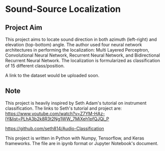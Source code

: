 # Sound-Source Localization

## Project Aim

This project aims to locate sound direction in both azimuth (left-right) and elevation (top-bottom) angle.
The author used four neural network architectures in performing the localization: Multi Layered Perceptron, Convolutional Neural Network, 
Recurrent Neural Network, and Bidirectional Recurrent Neural Network. The localization is formularized as classification of 15 different class/position.

A link to the dataset would be uploaded soon.

## Note

This project is heavily inspired by Seth Adam's tutorial on instrument classification. 
The links to Seth's tutorial and project are:
 https://www.youtube.com/watch?v=Z7YM-HAz-IY&list=PLhA3b2k8R3t2Ng1WW_7MiXeh1pfQJQi_P
 
 https://github.com/seth814/Audio-Classification

This project is written in Python with Numpy, Tensorflow, and Keras frameworks. The file are in ipynb format or Jupyter Notebook's document. 
